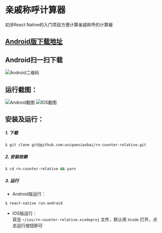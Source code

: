 # 亲戚称呼计算器
初涉React Native的入门项目方便计算亲戚称呼的计算器

## [Android版下载地址](http://workhard.top/apk/counter.apk)
## Android扫一扫下载
![Android二维码](./screenshot/counter-QR.png)

## 运行截图：
![Android截图](./screenshot/counter2.gif)
![IOS截图](./screenshot/counter-ios.png)

## 安装及运行：
##### 1. 下载
```bash
$ git clone git@github.com:uniquexiaobai/rn-counter-relative.git
```
##### 2. 安装依赖
```bash
$ cd rn-counter-relative && yarn
```
##### 3. 运行
- Android版运行：
```bash
$ react-native run-android
```
- IOS版运行：<br/>
双击 `~/ios/rn-counter-relative.xcodeproj` 文件，默认用 `Xcode` 打开，点击运行按钮即可

